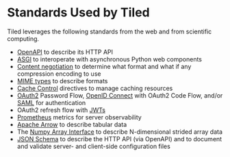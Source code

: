 # Standards Used by Tiled

Tiled leverages the following standards from the web and from scientific computing.

* [OpenAPI](https://www.openapis.org/) to describe its HTTP API
* [ASGI](https://asgi.readthedocs.io/en/latest/) to interoperate with asynchronous Python web components
* [Content negotiation](https://developer.mozilla.org/en-US/docs/Web/HTTP/Content_negotiation) to determine what format and what if any compression encoding to use
* [MIME types](https://developer.mozilla.org/en-US/docs/Web/HTTP/Basics_of_HTTP/MIME_types) to describe formats
* [Cache Control](https://developer.mozilla.org/en-US/docs/Web/HTTP/Headers/Cache-Control) directives to manage caching resources
* [OAuth2](https://oauth.net/2/) Password Flow, [OpenID Connect](https://openid.net/connect/) with OAuth2 Code Flow, and/or [SAML](https://developers.onelogin.com/saml) for authentication
* OAuth2 refresh flow with [JWTs](https://jwt.io/)
* [Prometheus](https://prometheus.io/) metrics for server observability
* [Apache Arrow](https://arrow.apache.org/) to describe tabular data
* The [Numpy Array Interface](https://numpy.org/doc/stable/reference/arrays.interface.html#object.__array_interface__) to describe N-dimensional strided array data
* [JSON Schema](https://json-schema.org/understanding-json-schema/) to describe the HTTP API (via OpenAPI) and to document and validate server- and client-side configuration files
